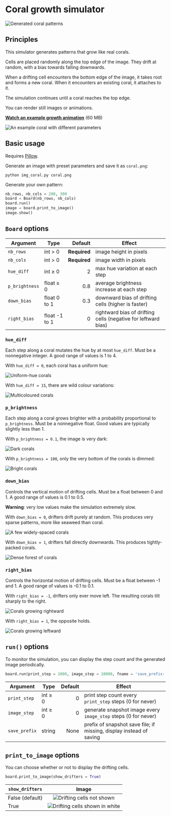 # Coral growth simulator

![Generated coral patterns](examples/coral.png)

## Principles

This simulator generates patterns that grow like real corals.

Cells are placed randomly along the top edge of the image. They drift at random, with a bias towards falling downwards.

When a drifting cell encounters the bottom edge of the image, it takes root and forms a new coral. When it encounters an existing coral, it attaches to it.

The simulation continues until a coral reaches the top edge.

You can render still images or animations.

**[Watch an example growth animation](examples/growth.mp4?raw=true)** (60 MB)

![An example coral with different parameters](examples/seaweed.png)

## Basic usage

Requires [Pillow](https://python-pillow.org/).

Generate an image with preset parameters and save it as `coral.png`:

````
python img_coral.py coral.png
````

Generate your own pattern:

````python
nb_rows, nb_cols = 200, 300
board = Board(nb_rows, nb_cols)
board.run()
image = board.print_to_image()
image.show()
````

## `Board` options

| Argument       | Type          | Default      | Effect                                                        |
|----------------|---------------|-------------:|---------------------------------------------------------------|
| `nb_rows`      | int > 0       | **Required** | image height in pixels                                        |
| `nb_cols`      | int > 0       | **Required** | image width in pixels                                         |
| `hue_diff`     | int ≥ 0       |            2 | max hue variation at each step                                |
| `p_brightness` | float ≥ 0     |          0.8 | average brightness increase at each step                      |
| `down_bias`    | float 0 to 1  |          0.3 | downward bias of drifting cells (higher is faster)            |
| `right_bias`   | float -1 to 1 |            0 | rightward bias of drifting cells (negative for leftward bias) |

### `hue_diff`

Each step along a coral mutates the hue by at most `hue_diff`. Must be a nonnegative integer. A good range of values is 1 to 4.

With `hue_diff = 0`, each coral has a uniform hue:

![Uniform-hue corals](examples/uniform.png)

With `hue_diff = 15`, there are wild colour variations:

![Multicoloured corals](examples/crazy_colours.png)

### `p_brightness`

Each step along a coral grows brighter with a probability proportional to `p_brightness`. Must be a nonnegative float. Good values are typically slightly less than 1.

With `p_brightness = 0.1`, the image is very dark:

![Dark corals](examples/dark.png)

With `p_brightness = 100`, only the very bottom of the corals is dimmed:

![Bright corals](examples/bright.png)

### `down_bias`

Controls the vertical motion of drifting cells. Must be a float between 0 and 1. A good range of values is 0.1 to 0.5.

**Warning**: very low values make the simulation extremely slow.

With `down_bias = 0`, drifters drift purely at random. This produces very sparse patterns, more like seaweed than coral.

![A few widely-spaced corals](examples/sparse.png)

With `down_bias = 1`, drifters fall directly downwards. This produces tightly-packed corals.

![Dense forest of corals](examples/dense.png)

### `right_bias`

Controls the horizontal motion of drifting cells. Must be a float between -1 and 1. A good range of values is -0.1 to 0.1.

With `right_bias = -1`, drifters only ever move left. The resulting corals tilt sharply to the right.

![Corals growing rightward](examples/left.png)

With `right_bias = 1`, the opposite holds.

![Corals growing leftward](examples/right.png)

## `run()` options

To monitor the simulation, you can display the step count and the generated image periodically.

````python
board.run(print_step = 1000, image_step = 10000, fname = 'save_prefix-')
````

| Argument      | Type    | Default | Effect                                                              |
|---------------|---------|--------:|---------------------------------------------------------------------|
| `print_step`  | int ≥ 0 |       0 | print step count every `print_step` steps (0 for never)             |
| `image_step`  | int ≥ 0 |       0 | generate snapshot image every `image_step` steps (0 for never)      |
| `save_prefix` | string  |    None | prefix of snapshot save file; if missing, display instead of saving |

## `print_to_image` options

You can choose whether or not to display the drifting cells.

````python
board.print_to_image(show_drifters = True)
````

| `show_drifters` | Image                                                        |
| ----------------|:------------------------------------------------------------:|
| False (default) | ![Drifting cells not shown](examples/without_drifters.png)   |
| True            | ![Drifting cells shown in white](examples/with_drifters.png) |
